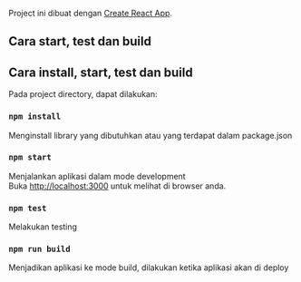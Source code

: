 Project ini dibuat dengan [Create React App](https://github.com/facebook/create-react-app).

## Cara start, test dan build


## Cara install, start, test dan build

Pada project directory, dapat dilakukan:

### `npm install`
Menginstall library yang dibutuhkan atau yang terdapat dalam package.json<br />

### `npm start`

Menjalankan aplikasi dalam mode development<br />
Buka [http://localhost:3000](http://localhost:3000) untuk melihat di browser anda.

### `npm test`

Melakukan testing<br />

### `npm run build`

Menjadikan aplikasi ke mode build, dilakukan ketika aplikasi akan di deploy<br />
